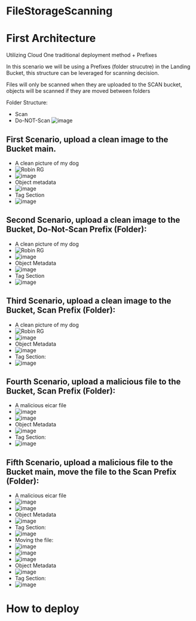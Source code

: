 # FileStorageScanning

# First Architecture

Utilizing Cloud One traditional deployment method + Prefixes

In this scenario we will be using a Prefixes (folder strucutre) in the Landing Bucket, this structure can be leveraged for scanning decision.

Files will only be scanned when they are uploaded to the SCAN bucket, objects will be scanned if they are moved between folders

Folder Structure:
  - Scan
  - Do-NOT-Scan
  ![image](https://github.com/VitorCora/FileStorageScanning/assets/59590152/046219a7-7562-49d8-992f-042676b8691d)


## First Scenario, upload a clean image to the Bucket main.
  - A clean picture of my dog
  - ![Robin RG](https://github.com/VitorCora/FileStorageScanning/assets/59590152/78d7a86d-f13d-453e-8805-a75212d5451f)
  - ![image](https://github.com/VitorCora/FileStorageScanning/assets/59590152/c6a7d376-edbd-4ac9-80e9-f7a75500e22e)
  - Object metadata
  - ![image](https://github.com/VitorCora/FileStorageScanning/assets/59590152/299949f7-2e94-49ea-acb6-72e257257b4e)
  - Tag Section
  - ![image](https://github.com/VitorCora/FileStorageScanning/assets/59590152/3b2de559-ce0c-41bf-ae98-f98c75ff25c6)

## Second Scenario, upload a clean image to the Bucket, Do-Not-Scan Prefix (Folder):
  -  A clean picture of my dog
  -  ![Robin RG](https://github.com/VitorCora/FileStorageScanning/assets/59590152/e1427357-a2a9-4fe3-b2a8-676ffb36e33b)
  -  ![image](https://github.com/VitorCora/FileStorageScanning/assets/59590152/aad7abea-28dd-465f-8915-46a983d48350)
  -  Object Metadata
  -  ![image](https://github.com/VitorCora/FileStorageScanning/assets/59590152/bc5670a7-bc2f-4936-bba7-155cdbe9d818)
  -  Tag Section
  -  ![image](https://github.com/VitorCora/FileStorageScanning/assets/59590152/615e6b6e-7506-4dfe-9847-5d65dc74f2ed)

## Third Scenario, upload a clean image to the Bucket, Scan Prefix (Folder):
  - A clean picture of my dog
  - ![Robin RG](https://github.com/VitorCora/FileStorageScanning/assets/59590152/101f5914-1598-4bc3-b092-6c660fa971a1)
  - ![image](https://github.com/VitorCora/FileStorageScanning/assets/59590152/448ffa83-07d0-4a05-836c-8c8e94212fc7)
  - Object Metadata
  - ![image](https://github.com/VitorCora/FileStorageScanning/assets/59590152/a3a9d9b6-40c6-4269-abfa-054dba220637)
  - Tag Section:
  - ![image](https://github.com/VitorCora/FileStorageScanning/assets/59590152/3428f011-da99-4c17-81a5-a0d937ca40f9)

## Fourth Scenario, upload a malicious file to the Bucket, Scan Prefix (Folder):
  - A malicious eicar file
  - ![image](https://github.com/VitorCora/FileStorageScanning/assets/59590152/0f9d3fe6-d0b9-4bb9-bd0f-e44c8cef4ca0)
  - ![image](https://github.com/VitorCora/FileStorageScanning/assets/59590152/448ffa83-07d0-4a05-836c-8c8e94212fc7)
  - Object Metadata
  - ![image](https://github.com/VitorCora/FileStorageScanning/assets/59590152/5fbdf772-5de8-4c39-992b-754b9d932512)
  - Tag Section:
  - ![image](https://github.com/VitorCora/FileStorageScanning/assets/59590152/7ada174d-727b-4cc8-865b-b96900e3828c)

## Fifth Scenario, upload a malicious file to the Bucket main, move the file to the Scan Prefix (Folder):
  - A malicious eicar file
  - ![image](https://github.com/VitorCora/FileStorageScanning/assets/59590152/d00c2a95-1db6-4478-adc4-c82f32d7206a)
  - ![image](https://github.com/VitorCora/FileStorageScanning/assets/59590152/67f92fd3-b276-4032-b0e6-2e6bcd590b65)
  - Object Metadata
  - ![image](https://github.com/VitorCora/FileStorageScanning/assets/59590152/555bcdba-316e-4738-afee-7e0a5cf58386)
  - Tag Section:
  - ![image](https://github.com/VitorCora/FileStorageScanning/assets/59590152/21c7adf2-4e9b-4eb3-ba0c-f470b740254d)
  - Moving the file:
  - ![image](https://github.com/VitorCora/FileStorageScanning/assets/59590152/085acaaa-b86b-4184-934c-306df0c89986)
  - ![image](https://github.com/VitorCora/FileStorageScanning/assets/59590152/ecd35fe8-31be-41bc-b083-ac4966a8cbdc)
  - ![image](https://github.com/VitorCora/FileStorageScanning/assets/59590152/330b38ca-7c73-4fc4-b4cd-66c625290524)
  - Object Metadata
  - ![image](https://github.com/VitorCora/FileStorageScanning/assets/59590152/8864c23c-b17e-4553-99c0-d3e3c224e06a)
  - Tag Section:
  - ![image](https://github.com/VitorCora/FileStorageScanning/assets/59590152/d5580bdf-f247-4877-9f59-b85874ee1bf1)

 # How to deploy

 
